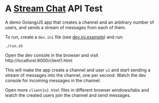 # A [Stream Chat](https://getstream.io/chat/) API Test

A demo Golang/JS app that creates a channel and an arbitrary number
of users, and sends a stream of messages from each of them.

To run, create a `dev.ini` file (see [dev.ini.example](dev.ini.example))
and run:
```shell
./run.sh
```

Open the dev console in the browser and visit
http://localhost:8000/client1.html

This will make the app create a channel and user `u1` and start
sending a stream of messages into the channel, one per second. Watch
the dev console for incoming messages in the channel.

Open more `client{n}.html` files in different browser windows/tabs
and watch the created users join the channel and send messages.

